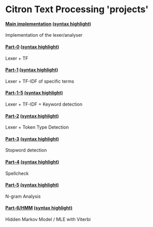 # Citron Text Processing 'projects'

#### [Main implementation](commons/main.ctr) [(syntax highlight)](https://alimpfard.github.io/citron-ace-editor/index.html?file=https://raw.githubusercontent.com/alimpfard/citron-tp-test/master/commons/main.ctr)
Implementation of the lexer/analyser

#### [Part-0](part-0/spec.ctr) [(syntax highlight)](https://alimpfard.github.io/citron-ace-editor/index.html?file=https://raw.githubusercontent.com/alimpfard/citron-tp-test/master/part-0/spec.ctr)
Lexer + TF

#### [Part-1](part-1/spec.ctr) [(syntax highlight)](https://alimpfard.github.io/citron-ace-editor/index.html?file=https://raw.githubusercontent.com/alimpfard/citron-tp-test/master/part-1/spec.ctr)
Lexer + TF-IDF of specific terms

#### [Part-1-5](part-1-5/spec.ctr) [(syntax highlight)](https://alimpfard.github.io/citron-ace-editor/index.html?file=https://raw.githubusercontent.com/alimpfard/citron-tp-test/master/part-1-5/spec.ctr)
Lexer + TF-IDF + Keyword detection

#### [Part-2](part-2/spec.ctr) [(syntax highlight)](https://alimpfard.github.io/citron-ace-editor/index.html?file=https://raw.githubusercontent.com/alimpfard/citron-tp-test/master/part-2/spec.ctr)
Lexer + Token Type Detection

#### [Part-3](part-3/spec.ctr) [(syntax highlight)](https://alimpfard.github.io/citron-ace-editor/index.html?file=https://raw.githubusercontent.com/alimpfard/citron-tp-test/master/part-3/spec.ctr)
Stopword detection

#### [Part-4](part-4/src/spec.ctr) [(syntax highlight)](https://alimpfard.github.io/citron-ace-editor/index.html?file=https://raw.githubusercontent.com/alimpfard/citron-tp-test/master/part-4/src/spec.ctr)
Spellcheck

#### [Part-5](part-5/src/spec-part2.ctr) [(syntax highlight)](https://alimpfard.github.io/citron-ace-editor/index.html?file=https://raw.githubusercontent.com/alimpfard/citron-tp-test/master/part-5/src/spec-part2.ctr)
N-gram Analysis

#### [Part-6/HMM](part-6/hmm.ctr) [(syntax highlight)](https://alimpfard.github.io/citron-ace-editor/index.html?file=https://raw.githubusercontent.com/alimpfard/citron-tp-test/master/part-6/hmm.ctr)
Hidden Markov Model / MLE with Viterbi
